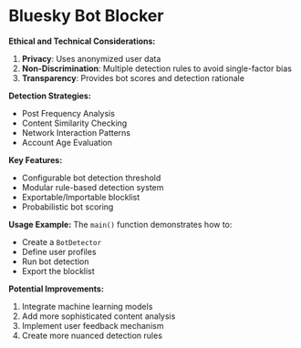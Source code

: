 # Bluesky Bot Blocker

**Ethical and Technical Considerations:**
1. **Privacy**: Uses anonymized user data
2. **Non-Discrimination**: Multiple detection rules to avoid single-factor bias
3. **Transparency**: Provides bot scores and detection rationale

**Detection Strategies:**
- Post Frequency Analysis
- Content Similarity Checking
- Network Interaction Patterns
- Account Age Evaluation

**Key Features:**
- Configurable bot detection threshold
- Modular rule-based detection system
- Exportable/Importable blocklist
- Probabilistic bot scoring

**Usage Example:**
The `main()` function demonstrates how to:
- Create a `BotDetector`
- Define user profiles
- Run bot detection
- Export the blocklist

**Potential Improvements:**
1. Integrate machine learning models
2. Add more sophisticated content analysis
3. Implement user feedback mechanism
4. Create more nuanced detection rules
